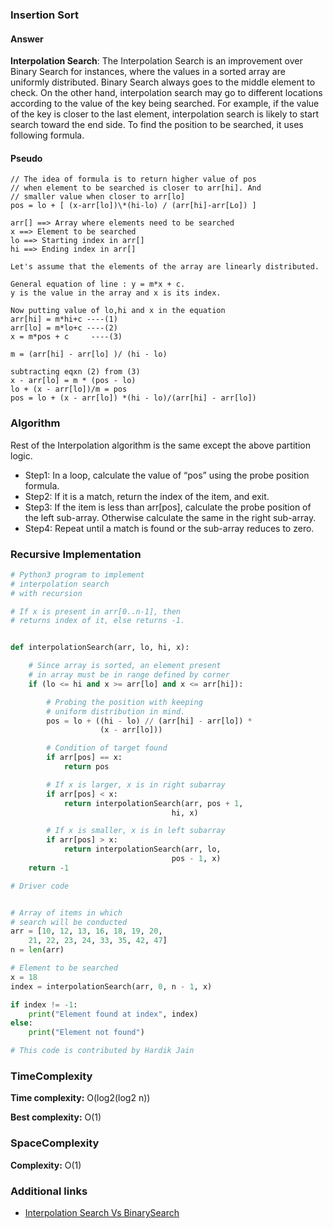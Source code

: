 ### Insertion Sort

#### Answer

**Interpolation Search**:
The Interpolation Search is an improvement over Binary Search for instances, where the values in a sorted array are uniformly distributed. Binary Search always goes to the middle element to check. On the other hand, interpolation search may go to different locations according to the value of the key being searched. For example, if the value of the key is closer to the last element, interpolation search is likely to start search toward the end side.
To find the position to be searched, it uses following formula.

#### Pseudo

```
// The idea of formula is to return higher value of pos
// when element to be searched is closer to arr[hi]. And
// smaller value when closer to arr[lo]
pos = lo + [ (x-arr[lo])\*(hi-lo) / (arr[hi]-arr[Lo]) ]

arr[] ==> Array where elements need to be searched
x ==> Element to be searched
lo ==> Starting index in arr[]
hi ==> Ending index in arr[]

Let's assume that the elements of the array are linearly distributed.

General equation of line : y = m*x + c.
y is the value in the array and x is its index.

Now putting value of lo,hi and x in the equation
arr[hi] = m*hi+c ----(1)
arr[lo] = m*lo+c ----(2)
x = m*pos + c     ----(3)

m = (arr[hi] - arr[lo] )/ (hi - lo)

subtracting eqxn (2) from (3)
x - arr[lo] = m * (pos - lo)
lo + (x - arr[lo])/m = pos
pos = lo + (x - arr[lo]) *(hi - lo)/(arr[hi] - arr[lo])

```

### Algorithm

Rest of the Interpolation algorithm is the same except the above partition logic.

- Step1: In a loop, calculate the value of “pos” using the probe position formula.
- Step2: If it is a match, return the index of the item, and exit.
- Step3: If the item is less than arr[pos], calculate the probe position of the left sub-array. Otherwise calculate the same in the right sub-array.
- Step4: Repeat until a match is found or the sub-array reduces to zero.

### Recursive Implementation

```python
# Python3 program to implement
# interpolation search
# with recursion

# If x is present in arr[0..n-1], then
# returns index of it, else returns -1.


def interpolationSearch(arr, lo, hi, x):

	# Since array is sorted, an element present
	# in array must be in range defined by corner
	if (lo <= hi and x >= arr[lo] and x <= arr[hi]):

		# Probing the position with keeping
		# uniform distribution in mind.
		pos = lo + ((hi - lo) // (arr[hi] - arr[lo]) *
					(x - arr[lo]))

		# Condition of target found
		if arr[pos] == x:
			return pos

		# If x is larger, x is in right subarray
		if arr[pos] < x:
			return interpolationSearch(arr, pos + 1,
									hi, x)

		# If x is smaller, x is in left subarray
		if arr[pos] > x:
			return interpolationSearch(arr, lo,
									pos - 1, x)
	return -1

# Driver code


# Array of items in which
# search will be conducted
arr = [10, 12, 13, 16, 18, 19, 20,
	21, 22, 23, 24, 33, 35, 42, 47]
n = len(arr)

# Element to be searched
x = 18
index = interpolationSearch(arr, 0, n - 1, x)

if index != -1:
	print("Element found at index", index)
else:
	print("Element not found")

# This code is contributed by Hardik Jain


```

### TimeComplexity

**Time complexity:** O(log2(log2 n))

**Best complexity:** O(1)

### SpaceComplexity

**Complexity:** O(1)

### Additional links

- [Interpolation Search Vs BinarySearch](https://www.geeksforgeeks.org/g-fact-84/)
